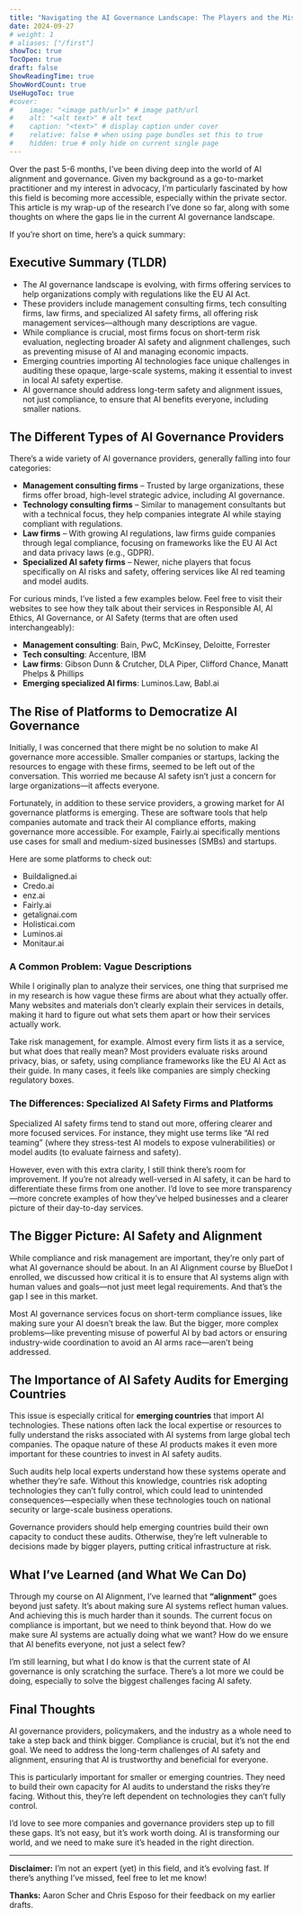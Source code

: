 ```yaml
---
title: "Navigating the AI Governance Landscape: The Players and the Missing Pieces"
date: 2024-09-27
# weight: 1
# aliases: ["/first"]
showToc: true
TocOpen: true
draft: false
ShowReadingTime: true
ShowWordCount: true
UseHugoToc: true
#cover:
#    image: "<image path/url>" # image path/url
#    alt: "<alt text>" # alt text
#    caption: "<text>" # display caption under cover
#    relative: false # when using page bundles set this to true
#    hidden: true # only hide on current single page
---
```

Over the past 5-6 months, I’ve been diving deep into the world of AI alignment and governance. Given my background as a go-to-market practitioner and my interest in advocacy, I’m particularly fascinated by how this field is becoming more accessible, especially within the private sector. This article is my wrap-up of the research I’ve done so far, along with some thoughts on where the gaps lie in the current AI governance landscape.

If you’re short on time, here’s a quick summary:

## Executive Summary (TLDR)
- The AI governance landscape is evolving, with firms offering services to help organizations comply with regulations like the EU AI Act.
- These providers include management consulting firms, tech consulting firms, law firms, and specialized AI safety firms, all offering risk management services—although many descriptions are vague.
- While compliance is crucial, most firms focus on short-term risk evaluation, neglecting broader AI safety and alignment challenges, such as preventing misuse of AI and managing economic impacts.
- Emerging countries importing AI technologies face unique challenges in auditing these opaque, large-scale systems, making it essential to invest in local AI safety expertise.
- AI governance should address long-term safety and alignment issues, not just compliance, to ensure that AI benefits everyone, including smaller nations.

## The Different Types of AI Governance Providers

There’s a wide variety of AI governance providers, generally falling into four categories:
- **Management consulting firms** – Trusted by large organizations, these firms offer broad, high-level strategic advice, including AI governance.
- **Technology consulting firms** – Similar to management consultants but with a technical focus, they help companies integrate AI while staying compliant with regulations.
- **Law firms** – With growing AI regulations, law firms guide companies through legal compliance, focusing on frameworks like the EU AI Act and data privacy laws (e.g., GDPR).
- **Specialized AI safety firms** – Newer, niche players that focus specifically on AI risks and safety, offering services like AI red teaming and model audits.

For curious minds, I’ve listed a few examples below. Feel free to visit their websites to see how they talk about their services in Responsible AI, AI Ethics, AI Governance, or AI Safety (terms that are often used interchangeably):
- **Management consulting**: Bain, PwC, McKinsey, Deloitte, Forrester
- **Tech consulting**: Accenture, IBM
- **Law firms**: Gibson Dunn & Crutcher, DLA Piper, Clifford Chance, Manatt Phelps & Phillips
- **Emerging specialized AI firms**: Luminos.Law, Babl.ai

## The Rise of Platforms to Democratize AI Governance

Initially, I was concerned that there might be no solution to make AI governance more accessible. Smaller companies or startups, lacking the resources to engage with these firms, seemed to be left out of the conversation. This worried me because AI safety isn’t just a concern for large organizations—it affects everyone.

Fortunately, in addition to these service providers, a growing market for AI governance platforms is emerging. These are software tools that help companies automate and track their AI compliance efforts, making governance more accessible. For example, Fairly.ai specifically mentions use cases for small and medium-sized businesses (SMBs) and startups.

Here are some platforms to check out:
- Buildaligned.ai
- Credo.ai
- enz.ai
- Fairly.ai
- getalignai.com
- Holisticai.com
- Luminos.ai
- Monitaur.ai

### A Common Problem: Vague Descriptions

While I originally plan to analyze their services, one thing that surprised me in my research is how vague these firms are about what they actually offer. Many websites and materials don’t clearly explain their services in details, making it hard to figure out what sets them apart or how their services actually work.

Take risk management, for example. Almost every firm lists it as a service, but what does that really mean? Most providers evaluate risks around privacy, bias, or safety, using compliance frameworks like the EU AI Act as their guide. In many cases, it feels like companies are simply checking regulatory boxes.

### The Differences: Specialized AI Safety Firms and Platforms

Specialized AI safety firms tend to stand out more, offering clearer and more focused services. For instance, they might use terms like “AI red teaming” (where they stress-test AI models to expose vulnerabilities) or model audits (to evaluate fairness and safety).

However, even with this extra clarity, I still think there’s room for improvement. If you’re not already well-versed in AI safety, it can be hard to differentiate these firms from one another. I’d love to see more transparency—more concrete examples of how they’ve helped businesses and a clearer picture of their day-to-day services.

## The Bigger Picture: AI Safety and Alignment

While compliance and risk management are important, they’re only part of what AI governance should be about. In an AI Alignment course by BlueDot I enrolled, we discussed how critical it is to ensure that AI systems align with human values and goals—not just meet legal requirements. And that’s the gap I see in this market.

Most AI governance services focus on short-term compliance issues, like making sure your AI doesn’t break the law. But the bigger, more complex problems—like preventing misuse of powerful AI by bad actors or ensuring industry-wide coordination to avoid an AI arms race—aren’t being addressed.

## The Importance of AI Safety Audits for Emerging Countries

This issue is especially critical for **emerging countries** that import AI technologies. These nations often lack the local expertise or resources to fully understand the risks associated with AI systems from large global tech companies. The opaque nature of these AI products makes it even more important for these countries to invest in AI safety audits.

Such audits help local experts understand how these systems operate and whether they’re safe. Without this knowledge, countries risk adopting technologies they can’t fully control, which could lead to unintended consequences—especially when these technologies touch on national security or large-scale business operations.

Governance providers should help emerging countries build their own capacity to conduct these audits. Otherwise, they’re left vulnerable to decisions made by bigger players, putting critical infrastructure at risk.

## What I’ve Learned (and What We Can Do)

Through my course on AI Alignment, I’ve learned that **“alignment”** goes beyond just safety. It’s about making sure AI systems reflect human values. And achieving this is much harder than it sounds. The current focus on compliance is important, but we need to think beyond that. How do we make sure AI systems are actually doing what we want? How do we ensure that AI benefits everyone, not just a select few?

I’m still learning, but what I do know is that the current state of AI governance is only scratching the surface. There’s a lot more we could be doing, especially to solve the biggest challenges facing AI safety.

## Final Thoughts

AI governance providers, policymakers, and the industry as a whole need to take a step back and think bigger. Compliance is crucial, but it’s not the end goal. We need to address the long-term challenges of AI safety and alignment, ensuring that AI is trustworthy and beneficial for everyone.

This is particularly important for smaller or emerging countries. They need to build their own capacity for AI audits to understand the risks they’re facing. Without this, they’re left dependent on technologies they can’t fully control.

I’d love to see more companies and governance providers step up to fill these gaps. It’s not easy, but it’s work worth doing. AI is transforming our world, and we need to make sure it’s headed in the right direction.

---

**Disclaimer:** I’m not an expert (yet) in this field, and it’s evolving fast. If there’s anything I’ve missed, feel free to let me know!

**Thanks:** Aaron Scher and Chris Esposo for their feedback on my earlier drafts.
